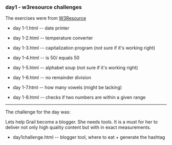 ### day1 - w3resource challenges

The exercises were from [W3Resource](http://www.w3resource.com/javascript-exercises/javascript-basic-exercises.php)

- day 1-1.html -- date printer

- day 1-2.html -- temperature converter

- day 1-3.html -- capitalization program (not sure if it's working right)

- day 1-4.html -- is 50/ equals 50

- day 1-5.html -- alphabet soup (not sure if it's working right)

- day 1-6.html -- no remainder division

- day 1-7.html -- how many vowels (might be lacking)

- day 1-8.html -- checks if two numbers are within a given range

----------

The challenge for the day was:

Lets help Grail become a blogger. She needs tools.
It is a must for her to deliver not only high quality content but with in exact measurements.

- day1challenge.html -- blogger tool, where to eat + generate the hashtag
